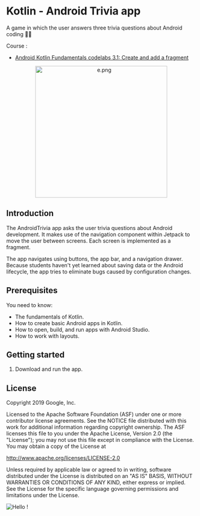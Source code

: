 Kotlin - Android Trivia app
============================

A game in which the user answers three trivia questions about Android coding 👨‍💻

Course :
- [Android Kotlin Fundamentals codelabs 3.1: Create and add a
fragment](https://developer.android.com/codelabs/kotlin-android-training-create-and-add-fragment)

<div align="center">
  <img src="https://s6.gifyu.com/images/e.png" alt="e.png" border="0" width="350" />
</div>

Introduction
------------

The AndroidTrivia app asks the user trivia questions about Android development.
It makes use of the navigation component within Jetpack to move the user between
screens. Each screen is implemented as a fragment.

The app navigates using buttons, the app bar, and a navigation drawer. Because
students haven't yet learned about saving data or the Android lifecycle, the app
tries to eliminate bugs caused by configuration changes.

Prerequisites
-------------

You need to know:
- The fundamentals of Kotlin.
- How to create basic Android apps in Kotlin.
- How to open, build, and run apps with Android Studio.
- How to work with layouts.

Getting started
---------------

1. Download and run the app.

License
-------

Copyright 2019 Google, Inc.

Licensed to the Apache Software Foundation (ASF) under one or more contributor
license agreements.  See the NOTICE file distributed with this work for
additional information regarding copyright ownership.  The ASF licenses this
file to you under the Apache License, Version 2.0 (the "License"); you may not
use this file except in compliance with the License.  You may obtain a copy of
the License at

  http://www.apache.org/licenses/LICENSE-2.0

Unless required by applicable law or agreed to in writing, software
distributed under the License is distributed on an "AS IS" BASIS, WITHOUT
WARRANTIES OR CONDITIONS OF ANY KIND, either express or implied.  See the
License for the specific language governing permissions and limitations under
the License.

![Hello !](https://api.visitorbadge.io/api/VisitorHit?user=kevinadhiguna&repo=kotlin-androidTrivia&label=thanks%20for%20dropping%20in%20!&labelColor=%23000000&countColor=%23FFFFFF)
